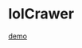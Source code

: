 # lolCrawer

[demo](https://github.com/hanqingguo/lolCrawer/tree/gh-pages/visulation/bad_piechart.html)
